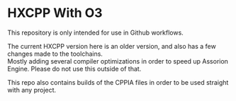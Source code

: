 # HXCPP With O3

This repository is only intended for use in Github workflows. 

The current HXCPP version here is an older version, and also has a few changes made to the toolchains.  
Mostly adding several compiler optimizations in order to speed up Assorion Engine. Please do not use this outside of that.

This repo also contains builds of the CPPIA files in order to be used straight with any project.